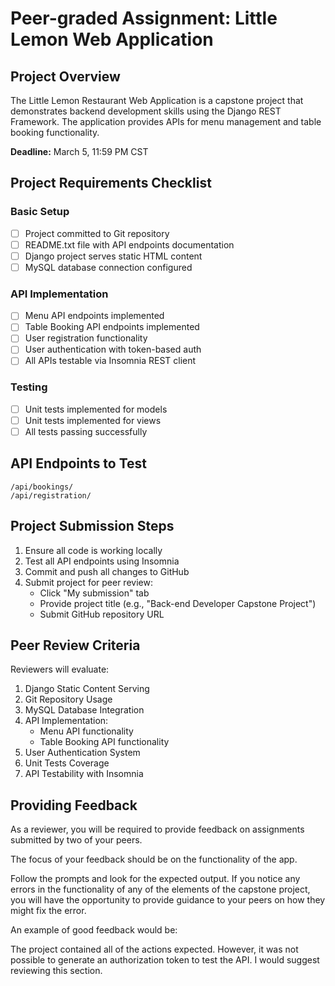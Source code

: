 Peer-graded Assignment: Little Lemon Web Application
=====================================================

## Project Overview
The Little Lemon Restaurant Web Application is a capstone project that demonstrates backend development skills using the Django REST Framework. The application provides APIs for menu management and table booking functionality.

**Deadline:** March 5, 11:59 PM CST

## Project Requirements Checklist

### Basic Setup
- [ ] Project committed to Git repository
- [ ] README.txt file with API endpoints documentation
- [ ] Django project serves static HTML content
- [ ] MySQL database connection configured

### API Implementation
- [ ] Menu API endpoints implemented
- [ ] Table Booking API endpoints implemented
- [ ] User registration functionality
- [ ] User authentication with token-based auth
- [ ] All APIs testable via Insomnia REST client

### Testing
- [ ] Unit tests implemented for models
- [ ] Unit tests implemented for views
- [ ] All tests passing successfully

## API Endpoints to Test
```
/api/bookings/
/api/registration/
```

## Project Submission Steps
1. Ensure all code is working locally
2. Test all API endpoints using Insomnia
3. Commit and push all changes to GitHub
4. Submit project for peer review:
   - Click "My submission" tab
   - Provide project title (e.g., "Back-end Developer Capstone Project")
   - Submit GitHub repository URL

## Peer Review Criteria
Reviewers will evaluate:
1. Django Static Content Serving
2. Git Repository Usage
3. MySQL Database Integration
4. API Implementation:
   - Menu API functionality
   - Table Booking API functionality
5. User Authentication System
6. Unit Tests Coverage
7. API Testability with Insomnia

## Providing Feedback
As a reviewer, you will be required to provide feedback on assignments submitted by two of your peers.

The focus of your feedback should be on the functionality of the app.

Follow the prompts and look for the expected output. If you notice any errors in the functionality of any of the elements of the capstone project, you will have the opportunity to provide guidance to your peers on how they might fix the error.

An example of good feedback would be:

The project contained all of the actions expected. However, it was not possible to generate an authorization token to test the API. I would suggest reviewing this section.
